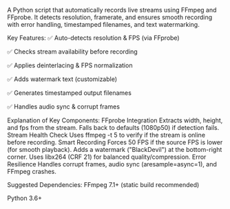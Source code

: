 A Python script that automatically records live streams using FFmpeg and FFprobe. It detects resolution, framerate, and ensures smooth recording with error handling, timestamped filenames, and text watermarking.

Key Features:
✅ Auto-detects resolution & FPS (via FFprobe)

✅ Checks stream availability before recording

✅ Applies deinterlacing & FPS normalization

✅ Adds watermark text (customizable)

✅ Generates timestamped output filenames

✅ Handles audio sync & corrupt frames

Explanation of Key Components:
FFprobe Integration
Extracts width, height, and fps from the stream.
Falls back to defaults (1080p50) if detection fails.
Stream Health Check
Uses ffmpeg -t 5 to verify if the stream is online before recording.
Smart Recording
Forces 50 FPS if the source FPS is lower (for smooth playback).
Adds a watermark ("BlackDevil") at the bottom-right corner.
Uses libx264 (CRF 21) for balanced quality/compression.
Error Resilience
Handles corrupt frames, audio sync (aresample=async=1), and FFmpeg crashes.

Suggested Dependencies:
FFmpeg 7.1+ (static build recommended)

Python 3.6+
